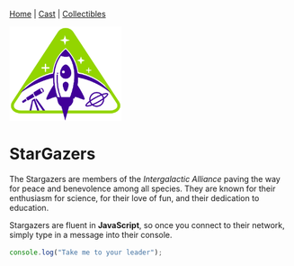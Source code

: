 [Home](README.md) | [Cast](Cast.md) | [Collectibles](Collectibles.md)


<img src="images/logo_stargazers_bug.svg" alt="stargazerslogo" style="width:200px;">

# StarGazers

The Stargazers are members of the _Intergalactic Alliance_ paving the way for peace and benevolence among all species. They are known for their enthusiasm for science, for their love of fun, and their dedication to education.

Stargazers are fluent in **JavaScript**, so once you connect to their network, simply type in a message into their console.

```js
console.log("Take me to your leader");
```

